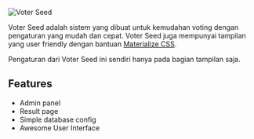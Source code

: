 ![Voter Seed](https://image.ibb.co/b4YmLQ/voter_seed.png "Voter Seed")

Voter Seed adalah sistem yang dibuat untuk kemudahan voting dengan pengaturan yang mudah dan cepat. Voter Seed juga mempunyai tampilan yang user friendly dengan bantuan [Materialize CSS](materializecss.com).

Pengaturan dari Voter Seed ini sendiri hanya pada bagian tampilan saja.

## Features
* Admin panel
* Result page
* Simple database config
* Awesome User Interface
